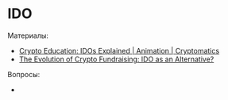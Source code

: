 # IDO

Материалы:

* [Crypto Education: IDOs Explained | Animation | Cryptomatics](https://www.youtube.com/watch?v=M3I6Hs_AQbU)
* [The Evolution of Crypto Fundraising: IDO as an Alternative?](https://hackernoon.com/the-evolution-of-crypto-fundraising-ido-as-an-alternative)


Вопросы:

*

